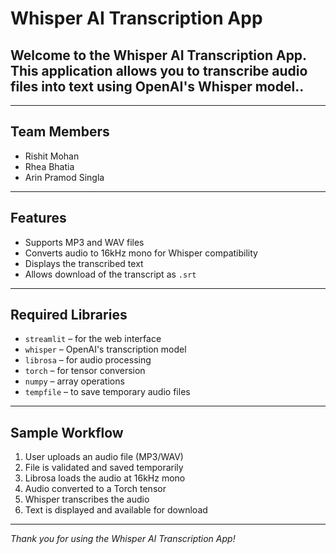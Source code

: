 # Whisper AI Transcription App

Welcome to the Whisper AI Transcription App. This application allows you to transcribe audio files into text using OpenAI's Whisper model..
---

---

## Team Members

- Rishit Mohan
- Rhea Bhatia
- Arin Pramod Singla

---

## Features

- Supports MP3 and WAV files
- Converts audio to 16kHz mono for Whisper compatibility
- Displays the transcribed text
- Allows download of the transcript as `.srt`

---

## Required Libraries

- `streamlit` – for the web interface
- `whisper` – OpenAI's transcription model
- `librosa` – for audio processing
- `torch` – for tensor conversion
- `numpy` – array operations
- `tempfile` – to save temporary audio files

---

## Sample Workflow

1. User uploads an audio file (MP3/WAV)
2. File is validated and saved temporarily
3. Librosa loads the audio at 16kHz mono
4. Audio converted to a Torch tensor
5. Whisper transcribes the audio
6. Text is displayed and available for download

---

*Thank you for using the Whisper AI Transcription App!*
